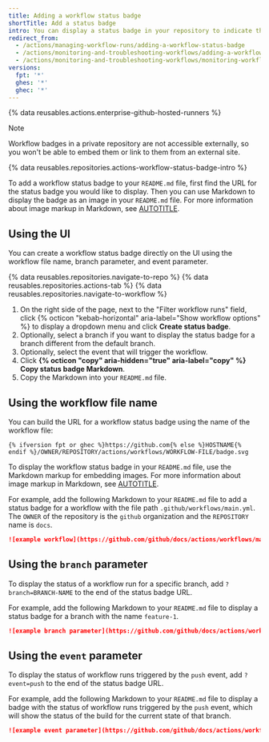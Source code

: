 ```yaml
---
title: Adding a workflow status badge
shortTitle: Add a status badge
intro: You can display a status badge in your repository to indicate the status of your workflows.
redirect_from:
  - /actions/managing-workflow-runs/adding-a-workflow-status-badge
  - /actions/monitoring-and-troubleshooting-workflows/adding-a-workflow-status-badge
  - /actions/monitoring-and-troubleshooting-workflows/monitoring-workflows/adding-a-workflow-status-badge
versions:
  fpt: '*'
  ghes: '*'
  ghec: '*'
---
```

 
{% data reusables.actions.enterprise-github-hosted-runners %}

> [!NOTE]
> Workflow badges in a private repository are not accessible externally, so you won't be able to embed them or link to them from an external site.

{% data reusables.repositories.actions-workflow-status-badge-intro %}

To add a workflow status badge to your `README.md` file, first find the URL for the status badge you would like to display. Then you can use Markdown to display the badge as an image in your `README.md` file. For more information about image markup in Markdown, see [AUTOTITLE](/get-started/writing-on-github/getting-started-with-writing-and-formatting-on-github/basic-writing-and-formatting-syntax#images).

## Using the UI

You can create a workflow status badge directly on the UI using the workflow file name, branch parameter, and event parameter.

{% data reusables.repositories.navigate-to-repo %}
{% data reusables.repositories.actions-tab %}
{% data reusables.repositories.navigate-to-workflow %}
1. On the right side of the page, next to the "Filter workflow runs" field, click {% octicon "kebab-horizontal" aria-label="Show workflow options" %} to display a dropdown menu and click **Create status badge**.
1. Optionally, select a branch if you want to display the status badge for a branch different from the default branch.
1. Optionally, select the event that will trigger the workflow.
1. Click **{% octicon "copy" aria-hidden="true" aria-label="copy" %} Copy status badge Markdown**.
1. Copy the Markdown into your `README.md` file.

## Using the workflow file name

You can build the URL for a workflow status badge using the name of the workflow file:

```text
{% ifversion fpt or ghec %}https://github.com{% else %}HOSTNAME{% endif %}/OWNER/REPOSITORY/actions/workflows/WORKFLOW-FILE/badge.svg
```

To display the workflow status badge in your `README.md` file, use the Markdown markup for embedding images. For more information about image markup in Markdown, see [AUTOTITLE](/get-started/writing-on-github/getting-started-with-writing-and-formatting-on-github/basic-writing-and-formatting-syntax#images).

For example, add the following Markdown to your `README.md` file to add a status badge for a workflow with the file path `.github/workflows/main.yml`. The `OWNER` of the repository is the `github` organization and the `REPOSITORY` name is `docs`.

```markdown
![example workflow](https://github.com/github/docs/actions/workflows/main.yml/badge.svg)
```

## Using the `branch` parameter

To display the status of a workflow run for a specific branch, add `?branch=BRANCH-NAME` to the end of the status badge URL.

For example, add the following Markdown to your `README.md` file to display a status badge for a branch with the name `feature-1`.

```markdown
![example branch parameter](https://github.com/github/docs/actions/workflows/main.yml/badge.svg?branch=feature-1)
```

## Using the `event` parameter

To display the status of workflow runs triggered by the `push` event, add `?event=push` to the end of the status badge URL.

For example, add the following Markdown to your `README.md` file to display a badge with the status of workflow runs triggered by the `push` event, which will show the status of the build for the current state of that branch.

```markdown
![example event parameter](https://github.com/github/docs/actions/workflows/main.yml/badge.svg?event=push)
```
